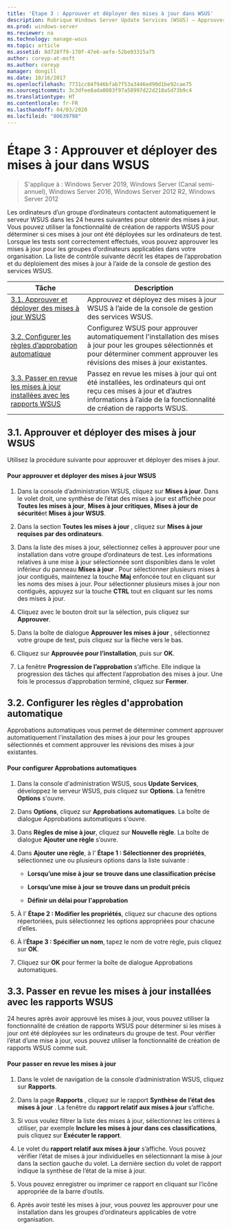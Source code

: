 ```yaml
---
title: 'Étape 3 : Approuver et déployer des mises à jour dans WSUS'
description: Rubrique Windows Server Update Services (WSUS) – Approuver et déployer des mises à jour dans WSUS est la troisième étape du processus de déploiement de WSUS, qui en compte quatre
ms.prod: windows-server
ms.reviewer: na
ms.technology: manage-wsus
ms.topic: article
ms.assetid: 8d728ff9-170f-47e6-aefe-52be93315a75
author: coreyp-at-msft
ms.author: coreyp
manager: dongill
ms.date: 10/16/2017
ms.openlocfilehash: 7731cc84f946bfab7f53a3446ed90d1be92cae75
ms.sourcegitcommit: 3c3dfee8ada0083f97a58997d22d218a5d73b9c4
ms.translationtype: HT
ms.contentlocale: fr-FR
ms.lasthandoff: 04/03/2020
ms.locfileid: "80639798"
---
```

# <a name="step-3-approve-and-deploy-updates-in-wsus"></a>Étape 3 : Approuver et déployer des mises à jour dans WSUS

>S'applique à : Windows Server 2019, Windows Server (Canal semi-annuel), Windows Server 2016, Windows Server 2012 R2, Windows Server 2012

Les ordinateurs d’un groupe d’ordinateurs contactent automatiquement le serveur WSUS dans les 24 heures suivantes pour obtenir des mises à jour. Vous pouvez utiliser la fonctionnalité de création de rapports WSUS pour déterminer si ces mises à jour ont été déployées sur les ordinateurs de test. Lorsque les tests sont correctement effectués, vous pouvez approuver les mises à jour pour les groupes d’ordinateurs applicables dans votre organisation. La liste de contrôle suivante décrit les étapes de l’approbation et du déploiement des mises à jour à l’aide de la console de gestion des services WSUS.

|Tâche|Description|
|----|--------|
|[3.1. Approuver et déployer des mises à jour WSUS](3-approve-and-deploy-updates-in-wsus.md#BKM_3.1.)|Approuvez et déployez des mises à jour WSUS à l’aide de la console de gestion des services WSUS.|
|[3.2. Configurer les règles d’approbation automatique](3-approve-and-deploy-updates-in-wsus.md#BKM_3.2.a.)|Configurez WSUS pour approuver automatiquement l'installation des mises à jour pour les groupes sélectionnés et pour déterminer comment approuver les révisions des mises à jour existantes.|
|[3.3. Passer en revue les mises à jour installées avec les rapports WSUS](3-approve-and-deploy-updates-in-wsus.md#BKM_3.3.)|Passez en revue les mises à jour qui ont été installées, les ordinateurs qui ont reçu ces mises à jour et d’autres informations à l’aide de la fonctionnalité de création de rapports WSUS.|

## <a name="31-approve-and-deploy-wsus-updates"></a><a name="BKM_3.1."></a>3.1. Approuver et déployer des mises à jour WSUS
Utilisez la procédure suivante pour approuver et déployer des mises à jour.

#### <a name="to-approve-and-deploy-wsus-updates"></a>Pour approuver et déployer des mises à jour WSUS

1.  Dans la console d’administration WSUS, cliquez sur **Mises à jour**. Dans le volet droit, une synthèse de l’état des mises à jour est affichée pour **Toutes les mises à jour**, **Mises à jour critiques**, **Mises à jour de sécurité**et **Mises à jour WSUS**.

2.  Dans la section **Toutes les mises à jour** , cliquez sur **Mises à jour requises par des ordinateurs**.

3.  Dans la liste des mises à jour, sélectionnez celles à approuver pour une installation dans votre groupe d’ordinateurs de test. Les informations relatives à une mise à jour sélectionnée sont disponibles dans le volet inférieur du panneau **Mises à jour** . Pour sélectionner plusieurs mises à jour contiguës, maintenez la touche **Maj** enfoncée tout en cliquant sur les noms des mises à jour. Pour sélectionner plusieurs mises à jour non contiguës, appuyez sur la touche **CTRL** tout en cliquant sur les noms des mises à jour.

4.  Cliquez avec le bouton droit sur la sélection, puis cliquez sur **Approuver**.

5.  Dans la boîte de dialogue **Approuver les mises à jour** , sélectionnez votre groupe de test, puis cliquez sur la flèche vers le bas.

6.  Cliquez sur **Approuvée pour l’installation**, puis sur **OK**.

7.  La fenêtre **Progression de l’approbation** s’affiche. Elle indique la progression des tâches qui affectent l’approbation des mises à jour. Une fois le processus d’approbation terminé, cliquez sur **Fermer**.

## <a name="32-configure-auto-approval-rules"></a><a name="BKM_3.2.a."></a>3.2. Configurer les règles d'approbation automatique
Approbations automatiques vous permet de déterminer comment approuver automatiquement l'installation des mises à jour pour les groupes sélectionnés et comment approuver les révisions des mises à jour existantes.

#### <a name="to-configure-automatic-approvals"></a>Pour configurer Approbations automatiques

1.  Dans la console d'administration WSUS, sous **Update Services**, développez le serveur WSUS, puis cliquez sur **Options**. La fenêtre **Options** s'ouvre.

2.  Dans **Options**, cliquez sur **Approbations automatiques**. La boîte de dialogue Approbations automatiques s'ouvre.

3.  Dans **Règles de mise à jour**, cliquez sur **Nouvelle règle**. La boîte de dialogue **Ajouter une règle** s’ouvre.

4.  Dans **Ajouter une règle**, à l’ **Étape 1 : Sélectionner des propriétés**, sélectionnez une ou plusieurs options dans la liste suivante :

    -   **Lorsqu’une mise à jour se trouve dans une classification précise**

    -   **Lorsqu’une mise à jour se trouve dans un produit précis**

    -   **Définir un délai pour l'approbation**

5.  À l’ **Étape 2 : Modifier les propriétés**, cliquez sur chacune des options répertoriées, puis sélectionnez les options appropriées pour chacune d’elles.

6.  À l’**Étape 3 : Spécifier un nom**, tapez le nom de votre règle, puis cliquez sur **OK**.

7.  Cliquez sur **OK** pour fermer la boîte de dialogue Approbations automatiques.

## <a name="33-review-installed-updates-with-wsus-reports"></a><a name="BKM_3.3."></a>3.3. Passer en revue les mises à jour installées avec les rapports WSUS
24 heures après avoir approuvé les mises à jour, vous pouvez utiliser la fonctionnalité de création de rapports WSUS pour déterminer si les mises à jour ont été déployées sur les ordinateurs du groupe de test. Pour vérifier l’état d’une mise à jour, vous pouvez utiliser la fonctionnalité de création de rapports WSUS comme suit.

#### <a name="to-review-updates"></a>Pour passer en revue les mises à jour

1.  Dans le volet de navigation de la console d’administration WSUS, cliquez sur **Rapports**.

2.  Dans la page **Rapports** , cliquez sur le rapport **Synthèse de l’état des mises à jour** . La fenêtre du **rapport relatif aux mises à jour** s’affiche.

3.  Si vous voulez filtrer la liste des mises à jour, sélectionnez les critères à utiliser, par exemple **Inclure les mises à jour dans ces classifications**, puis cliquez sur **Exécuter le rapport**.

4.  Le volet du **rapport relatif aux mises à jour** s’affiche. Vous pouvez vérifier l’état de mises à jour individuelles en sélectionnant la mise à jour dans la section gauche du volet. La dernière section du volet de rapport indique la synthèse de l’état de la mise à jour.

5.  Vous pouvez enregistrer ou imprimer ce rapport en cliquant sur l’icône appropriée de la barre d’outils.

6.  Après avoir testé les mises à jour, vous pouvez les approuver pour une installation dans les groupes d’ordinateurs applicables de votre organisation.
